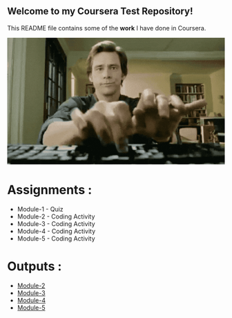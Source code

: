 ## Welcome to my Coursera Test Repository!


This README file contains some of the **work** I have done in Coursera. 


![Course Completion certificate](https://github.com/aakella1/coursera-test/blob/f12d7f005889cedcae06f409c7bf80718ce23aec/site/images/EarnestPracticalArabianoryx-max-1mb.gif)

# Assignments :

* Module-1 - Quiz 
* Module-2 - Coding Activity
* Module-3 - Coding Activity
* Module-4 - Coding Activity
* Module-5 - Coding Activity



# Outputs :

* [Module-2](https://aakella1.github.io/coursera-test/site/Assignments/Module%202/index.html)
* [Module-3]()
* [Module-4]()
* [Module-5]()
